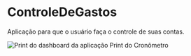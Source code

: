 # ControleDeGastos
Aplicação para que o usuário faça o controle de suas contas.

![Print do dashboard da aplicação](https://i.imgur.com/V3uybdg.png)
Print do Cronômetro
